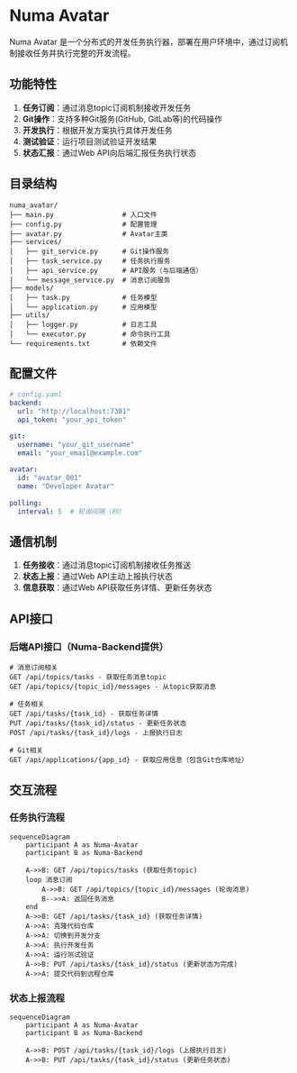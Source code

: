 # Numa Avatar

Numa Avatar 是一个分布式的开发任务执行器，部署在用户环境中，通过订阅机制接收任务并执行完整的开发流程。

## 功能特性

1. **任务订阅**：通过消息topic订阅机制接收开发任务
2. **Git操作**：支持多种Git服务(GitHub, GitLab等)的代码操作
3. **开发执行**：根据开发方案执行具体开发任务
4. **测试验证**：运行项目测试验证开发结果
5. **状态汇报**：通过Web API向后端汇报任务执行状态

## 目录结构

```
numa_avatar/
├── main.py                 # 入口文件
├── config.py               # 配置管理
├── avatar.py               # Avatar主类
├── services/
│   ├── git_service.py      # Git操作服务
│   ├── task_service.py     # 任务执行服务
│   ├── api_service.py      # API服务（与后端通信）
│   └── message_service.py  # 消息订阅服务
├── models/
│   ├── task.py             # 任务模型
│   └── application.py      # 应用模型
├── utils/
│   ├── logger.py           # 日志工具
│   └── executor.py         # 命令执行工具
└── requirements.txt        # 依赖文件
```

## 配置文件

```yaml
# config.yaml
backend:
  url: "http://localhost:7301"
  api_token: "your_api_token"

git:
  username: "your_git_username"
  email: "your_email@example.com"
  
avatar:
  id: "avatar_001"
  name: "Developer Avatar"
  
polling:
  interval: 5  # 轮询间隔（秒）
```

## 通信机制

1. **任务接收**：通过消息topic订阅机制接收任务推送
2. **状态上报**：通过Web API主动上报执行状态
3. **信息获取**：通过Web API获取任务详情、更新任务状态

## API接口

### 后端API接口（Numa-Backend提供）

```
# 消息订阅相关
GET /api/topics/tasks - 获取任务消息topic
GET /api/topics/{topic_id}/messages - 从topic获取消息

# 任务相关
GET /api/tasks/{task_id} - 获取任务详情
PUT /api/tasks/{task_id}/status - 更新任务状态
POST /api/tasks/{task_id}/logs - 上报执行日志

# Git相关
GET /api/applications/{app_id} - 获取应用信息（包含Git仓库地址）
```

## 交互流程

### 任务执行流程

```mermaid
sequenceDiagram
    participant A as Numa-Avatar
    participant B as Numa-Backend
    
    A->>B: GET /api/topics/tasks (获取任务topic)
    loop 消息订阅
        A->>B: GET /api/topics/{topic_id}/messages (轮询消息)
        B-->>A: 返回任务消息
    end
    A->>B: GET /api/tasks/{task_id} (获取任务详情)
    A->>A: 克隆代码仓库
    A->>A: 切换到开发分支
    A->>A: 执行开发任务
    A->>A: 运行测试验证
    A->>B: PUT /api/tasks/{task_id}/status (更新状态为完成)
    A->>A: 提交代码到远程仓库
```

### 状态上报流程

```mermaid
sequenceDiagram
    participant A as Numa-Avatar
    participant B as Numa-Backend
    
    A->>B: POST /api/tasks/{task_id}/logs (上报执行日志)
    A->>B: PUT /api/tasks/{task_id}/status (更新任务状态)
```